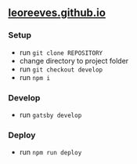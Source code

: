 ## [leoreeves.github.io](http://leoreeves.github.io)

### Setup
- run `git clone REPOSITORY`
- change directory to project folder
- run `git checkout develop`
- run `npm i`

### Develop
- run `gatsby develop`

### Deploy
- run `npm run deploy`
